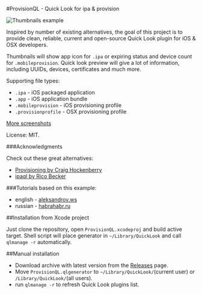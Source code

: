 #ProvisionQL - Quick Look for ipa & provision

![Thumbnails example](https://raw.github.com/ealeksandrov/ProvisionQL/master/Screenshots/1.png)

Inspired by number of existing alternatives, the goal of this project is to provide clean, reliable, current and open-source Quick Look plugin for iOS & OSX developers.

Thumbnails will show app icon for `.ipa` or expiring status and device count for `.mobileprovision`. Quick look preview will give a lot of information, including UUIDs, devices, certificates and much more.

Supporting file types:

* `.ipa` - iOS packaged application
* `.app` - iOS application bundle
* `.mobileprovision` - iOS provisioning profile
* `.provisionprofile` - OSX provisioning profile

[More screenshots](https://github.com/ealeksandrov/ProvisionQL/blob/master/screenshots.md)

License: MIT.

###Acknowledgments

Check out these great alternatives:

* [Provisioning by Craig Hockenberry](https://github.com/chockenberry/Provisioning)
* [ipaql by Rico Becker](http://ipaql.com/)

###Tutorials based on this example:

* english - [aleksandrov.ws](http://aleksandrov.ws/2014/02/25/osx-quick-look-plugin-development/)
* russian - [habrahabr.ru](http://habrahabr.ru/post/208552/)


##Installation from Xcode project

Just clone the repository, open `ProvisionQL.xcodeproj` and build active target. Shell script will place generator in `~/Library/QuickLook` and call `qlmanage -r` automatically.


##Manual installation

* Download archive with latest version from the [Releases](https://github.com/ealeksandrov/ProvisionQL/releases) page.
* Move `ProvisionQL.qlgenerator` to `~/Library/QuickLook/`(current user) or `/Library/QuickLook/`(all users).
* run `qlmanage -r` to refresh Quick Look plugins list.
